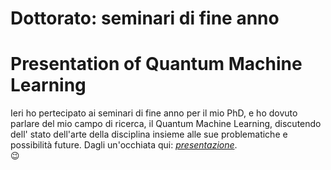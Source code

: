 # Dottorato: seminari di fine anno


# Presentation of Quantum Machine Learning

Ieri ho pertecipato ai seminari di fine anno per il mio PhD, e ho dovuto parlare del mio campo di ricerca, il Quantum Machine Learning, discutendo dell' stato dell'arte della disciplina insieme alle sue problematiche e possibilità future. Dagli un'occhiata qui: [_presentazione_](/documents/QML_Mangini_EndOfYear.pdf).  
:wink:

